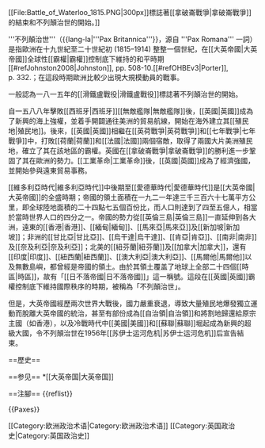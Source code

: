 
[[File:Battle_of_Waterloo_1815.PNG|300px]]標誌著[[拿破崙戰爭|拿破崙戰爭]]的結束和不列顛治世的開始。]]

'''不列顛治世'''（{{lang-la|'''Pax Britannica'''}}，源自 '''Pax Romana''' 一詞）是指歐洲在十九世紀至二十世紀初 (1815–1914) 整整一個世紀，在[[大英帝國|大英帝國]]全球性[[霸權|霸權]]控制底下維持的和平時期<ref>[[#refJohnston2008|Johnston]], pp. 508-10.</ref><ref>[[#refOHBEv3|Porter]], p. 332.</ref>；在這段時期歐洲比較少出現大規模動員的戰事。

一般認為一八一五年的[[滑鐵盧戰役|滑鐵盧戰役]]標誌著不列顛治世的開始。

自一五八八年擊敗[[西班牙|西班牙]][[無敵艦隊|無敵艦隊]]後，[[英國|英國]]成為了新興的海上強權，並着手開闢通往美洲的貿易航線，開始在海外建立其[[殖民地|殖民地]]。後來，[[英國|英國]]相繼在[[英荷戰爭|英荷戰爭]]和[[七年戰爭|七年戰爭]]中，打敗[[荷蘭|荷蘭]]和[[法國|法國]]兩個宿敵，取得了兩國大片美洲殖民地，確立了其在該地區的霸權。英國在[[拿破崙戰爭|拿破崙戰爭]]的勝利進一步鞏固了其在歐洲的勢力。[[工業革命|工業革命]]後，[[英國|英國]]成為了經濟強國，並開始參與遠東貿易事務。

[[維多利亞時代|維多利亞時代]]中後期至[[愛德華時代|愛德華時代]]是[[大英帝國|大英帝國]]的全盛時期；帝國的領土面積在一九二一年達三千三百六十七萬平方公里，即全球陸地面積的二十四點七五個百份比，而人口則達到了四至五億人，相當於當時世界人口的四分之一。帝國的勢力從[[英倫三島|英倫三島]]一直延伸到各大洲，遠東的[[香港|香港]]、[[緬甸|緬甸]]、[[馬來亞|馬來亞]]及[[新加坡|新加坡]]；非洲的[[甘比亞|甘比亞]]、[[烏干達|烏干達]]、[[肯亞|肯亞]]、[[南非|南非]]及[[奈及利亞|奈及利亞]]；北美的[[紐芬蘭|紐芬蘭]]及[[加拿大|加拿大]]，還有[[印度|印度]]、[[紐西蘭|紐西蘭]]、[[澳大利亞|澳大利亞]]、[[馬爾他|馬爾他]]以及無數島嶼，都曾經是帝國的領土。由於其領土覆盖了地球上全部二十四個[[時區|時區]]，故有「[[日不落帝國|日不落帝國]]」這一稱號。這段在[[英國|英國]]霸權控制底下維持國際秩序的時期，被稱為「不列顛治世」。

但是，大英帝國經歷兩次世界大戰後，國力嚴重衰退，導致大量殖民地爆發獨立運動而脫離大英帝國的統治，甚至有部份成為[[自治領|自治領]]和將割地歸還給原宗主國（如香港），以及冷戰時代中[[美國|美國]]和[[蘇聯|蘇聯]]堀起成為新興的超級大國，令不列顛治世在1956年[[苏伊士运河危机|苏伊士运河危机]]后宣告結束。

==歷史==

==参见== 
*[[大英帝国|大英帝国]]

==注腳==
{{reflist}}

{{Paxes}}

[[Category:欧洲政治术语|Category:欧洲政治术语]]
[[Category:英国政治史|Category:英国政治史]]